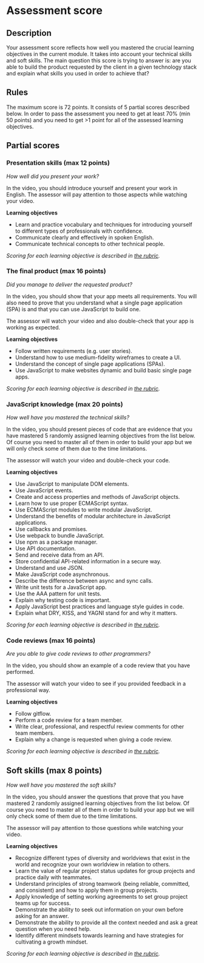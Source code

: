 
# Assessment score

## Description

Your assessment score reflects how well you mastered the crucial learning objectives in the current module. It takes into account your technical skills and soft skills. The main question this score is trying to answer is: are you able to build the product requested by the client in a given technology stack and explain what skills you used in order to achieve that?

## Rules

The maximum score is 72 points. It consists of 5 partial scores described below. In order to pass the assessment you need to get at least 70% (min 50 points) and you need to get >1 point for all of the assessed learning objectives.

## Partial scores

### Presentation skills (max 12 points)

*How well did you present your work?*

In the video, you should introduce yourself and present your work in English. The assessor will pay attention to those aspects while watching your video.

**Learning objectives**

- Learn and practice vocabulary and techniques for introducing yourself to different types of professionals with confidence.
- Communicate clearly and effectively in spoken English.
- Communicate technical concepts to other technical people.

*Scoring for each learning objective is described in [the rubric](https://www.notion.so/230916623f554b4dbe43c688c0879010).*

### The final product (max 16 points)

*Did you manage to deliver the requested product?*

In the video, you should show that your app meets all requirements. You will also need to prove that you understand what a single page application (SPA) is and that you can use JavaScript to build one.

The assessor will watch your video and also double-check that your app is working as expected.

**Learning objectives**

- Follow written requirements (e.g. user stories).
- Understand how to use medium-fidelity wireframes to create a UI.
- Understand the concept of single page applications (SPAs).
- Use JavaScript to make websites dynamic and build basic single page apps.

*Scoring for each learning objective is described in [the rubric](https://www.notion.so/230916623f554b4dbe43c688c0879010).*

### JavaScript knowledge (max 20 points)

*How well have you mastered the technical skills?*

In the video, you should present pieces of code that are evidence that you have mastered 5 randomly assigned learning objectives from the list below. Of course you need to master all of them in order to build your app but we will only check some of them due to the time limitations.

The assessor will watch your video and double-check your code.

**Learning objectives**

- Use JavaScript to manipulate DOM elements.
- Use JavaScript events.
- Create and access properties and methods of JavaScript objects.
- Learn how to use proper ECMAScript syntax.
- Use ECMAScript modules to write modular JavaScript.
- Understand the benefits of modular architecture in JavaScript applications.
- Use callbacks and promises.
- Use webpack to bundle JavaScript.
- Use npm as a package manager.
- Use API documentation.
- Send and receive data from an API.
- Store confidential API-related information in a secure way.
- Understand and use JSON.
- Make JavaScript code asynchronous.
- Describe the difference between async and sync calls.
- Write unit tests for a JavaScript app.
- Use the AAA pattern for unit tests.
- Explain why testing code is important.
- Apply JavaScript best practices and language style guides in code.
- Explain what DRY, KISS, and YAGNI stand for and why it matters.

*Scoring for each learning objective is described in [the rubric](https://www.notion.so/230916623f554b4dbe43c688c0879010).*

### Code reviews (max 16 points)

*Are you able to give code reviews to other programmers?*

In the video, you should show an example of a code review that you have performed.

The assessor will watch your video to see if you provided feedback in a professional way.

**Learning objectives**

- Follow gitflow.
- Perform a code review for a team member.
- Write clear, professional, and respectful review comments for other team members.
- Explain why a change is requested when giving a code review.

*Scoring for each learning objective is described  in [the rubric](https://www.notion.so/230916623f554b4dbe43c688c0879010).*

## Soft skills (max 8 points)

*How well have you mastered the soft skills?*

In the video, you should answer the questions that prove that you have mastered 2 randomly assigned learning objectives from the list below. Of course you need to master all of them in order to build your app but we will only check some of them due to the time limitations.

The assessor will pay attention to those questions while watching your video.

**Learning objectives**

- Recognize different types of diversity and worldviews that exist in the world and recognize your own worldview in relation to others.
- Learn the value of regular project status updates for group projects and practice daily with teammates.
- Understand principles of strong teamwork (being reliable, committed, and consistent) and how to apply them in group projects.
- Apply knowledge of setting working agreements to set group project teams up for success.
- Demonstrate the ability to seek out information on your own before asking for an answer.
- Demonstrate the ability to provide all the context needed and ask a great question when you need help.
- Identify different mindsets towards learning and have strategies for cultivating a growth mindset.

*Scoring for each learning objective is described in [the rubric](https://www.notion.so/230916623f554b4dbe43c688c0879010).*
